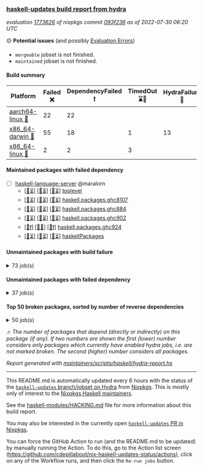 ### [haskell-updates build report from hydra](https://hydra.nixos.org/jobset/nixpkgs/haskell-updates)
*evaluation [1773626](https://hydra.nixos.org/eval/1773626) of nixpkgs commit [093f236](https://github.com/NixOS/nixpkgs/commits/093f236f30c3b82205355806043263a8d636f8c2) as of 2022-07-30 06:20 UTC*

:yellow_circle: **Potential issues** (and possibly [Evaluation Errors](https://hydra.nixos.org/jobset/nixpkgs/haskell-updates))
  * `mergeable` jobset is not finished.
  * `maintained` jobset is not finished.

#### Build summary

 | Platform | Failed :x: | DependencyFailed :heavy_exclamation_mark: | TimedOut :hourglass::no_entry_sign: | HydraFailure :construction: | Unfinished :hourglass_flowing_sand: | Success :heavy_check_mark: | 
 | --- | --- | --- | --- | --- | --- | --- | 
 | [aarch64-linux :iphone:](https://hydra.nixos.org/eval/1773626?filter=.aarch64-linux) | 22 | 22 |  |  | 29 | 6307 | 
 | [x86_64-darwin :apple:](https://hydra.nixos.org/eval/1773626?filter=.x86_64-darwin) | 55 | 18 | 1 | 13 | 28 | 6220 | 
 | [x86_64-linux :penguin:](https://hydra.nixos.org/eval/1773626?filter=.x86_64-linux) | 2 | 2 | 3 |  | 34 | 6377 | 
#### Maintained packages with failed dependency
- [ ] [haskell-language-server](https://hydra.nixos.org/eval/1773626?filter=haskell-language-server) @maralorn
  - [[:iphone::hourglass_flowing_sand:]](https://hydra.nixos.org/build/185891294) [[:apple::hourglass_flowing_sand:]](https://hydra.nixos.org/build/185891335) [[:penguin::hourglass_flowing_sand:]](https://hydra.nixos.org/build/185891296) [toplevel](https://hydra.nixos.org/eval/1773626?filter=haskell-language-server)
  - [[:iphone::hourglass_flowing_sand:]](https://hydra.nixos.org/build/185891306) [[:apple::hourglass_flowing_sand:]](https://hydra.nixos.org/build/185891256) [[:penguin::hourglass_flowing_sand:]](https://hydra.nixos.org/build/185891286) [haskell.packages.ghc8107](https://hydra.nixos.org/eval/1773626?filter=haskell.packages.ghc8107.haskell-language-server)
  - [[:iphone::hourglass_flowing_sand:]](https://hydra.nixos.org/build/185891253) [[:apple::hourglass_flowing_sand:]](https://hydra.nixos.org/build/185891277) [[:penguin::hourglass_flowing_sand:]](https://hydra.nixos.org/build/185891329) [haskell.packages.ghc884](https://hydra.nixos.org/eval/1773626?filter=haskell.packages.ghc884.haskell-language-server)
  - [[:iphone::hourglass_flowing_sand:]](https://hydra.nixos.org/build/185891299) [[:apple::hourglass_flowing_sand:]](https://hydra.nixos.org/build/185891331) [[:penguin::hourglass_flowing_sand:]](https://hydra.nixos.org/build/185891279) [haskell.packages.ghc902](https://hydra.nixos.org/eval/1773626?filter=haskell.packages.ghc902.haskell-language-server)
  - [[:iphone::heavy_exclamation_mark:]](https://hydra.nixos.org/build/185724772) [[:apple::construction:]](https://hydra.nixos.org/build/185724806) [[:penguin::heavy_exclamation_mark:]](https://hydra.nixos.org/build/185724796) [haskell.packages.ghc924](https://hydra.nixos.org/eval/1773626?filter=haskell.packages.ghc924.haskell-language-server)
  - [[:iphone::hourglass_flowing_sand:]](https://hydra.nixos.org/build/185891255) [[:apple::hourglass_flowing_sand:]](https://hydra.nixos.org/build/185891264) [[:penguin::hourglass_flowing_sand:]](https://hydra.nixos.org/build/185891251) [haskellPackages](https://hydra.nixos.org/eval/1773626?filter=haskellPackages.haskell-language-server)
#### Unmaintained packages with build failure
<details><summary>73 job(s) </summary>

- [ ] [[:iphone::heavy_check_mark:]](https://hydra.nixos.org/build/185567434) [[:apple::x:]](https://hydra.nixos.org/build/185552865) [[:penguin::heavy_check_mark:]](https://hydra.nixos.org/build/185553286) [haskellPackages.di-core](https://hydra.nixos.org/eval/1773626?filter=haskellPackages.di-core)  :arrow_heading_up: 8 | 11
- [ ] [[:iphone::x:]](https://hydra.nixos.org/build/185555722) [[:apple::heavy_check_mark:]](https://hydra.nixos.org/build/185570154) [[:penguin::heavy_check_mark:]](https://hydra.nixos.org/build/185558675) [haskellPackages.OrderedBits](https://hydra.nixos.org/eval/1773626?filter=haskellPackages.OrderedBits)  :arrow_heading_up: 5 | 36
- [ ] [[:iphone::heavy_check_mark:]](https://hydra.nixos.org/build/185556998) [[:apple::x:]](https://hydra.nixos.org/build/185561118) [[:penguin::heavy_check_mark:]](https://hydra.nixos.org/build/185562840) [haskellPackages.zip](https://hydra.nixos.org/eval/1773626?filter=haskellPackages.zip)  :arrow_heading_up: 5 | 11
- [ ] [[:iphone::x:]](https://hydra.nixos.org/build/185553165) [[:apple::heavy_check_mark:]](https://hydra.nixos.org/build/185558974) [[:penguin::heavy_check_mark:]](https://hydra.nixos.org/build/185561452) [haskellPackages.hw-json-simd](https://hydra.nixos.org/eval/1773626?filter=haskellPackages.hw-json-simd)  :arrow_heading_up: 2 | 8
- [ ] [[:iphone::x:]](https://hydra.nixos.org/build/185571293) [[:apple::heavy_check_mark:]](https://hydra.nixos.org/build/185568891) [[:penguin::heavy_check_mark:]](https://hydra.nixos.org/build/185558088) [haskellPackages.hw-simd](https://hydra.nixos.org/eval/1773626?filter=haskellPackages.hw-simd)  :arrow_heading_up: 2 | 8
- [ ] [[:iphone::x:]](https://hydra.nixos.org/build/185558642) [[:apple::heavy_check_mark:]](https://hydra.nixos.org/build/185562499) [[:penguin::heavy_check_mark:]](https://hydra.nixos.org/build/185553900) [haskellPackages.quic](https://hydra.nixos.org/eval/1773626?filter=haskellPackages.quic)  :arrow_heading_up: 2 | 2
- [ ] [[:iphone::x:]](https://hydra.nixos.org/build/185561074) [[:apple::heavy_check_mark:]](https://hydra.nixos.org/build/185568511) [[:penguin::heavy_check_mark:]](https://hydra.nixos.org/build/185559473) [haskellPackages.freetype2](https://hydra.nixos.org/eval/1773626?filter=haskellPackages.freetype2)  :arrow_heading_up: 1 | 8
- [ ] [[:iphone::x:]](https://hydra.nixos.org/build/185569967) [[:apple::heavy_check_mark:]](https://hydra.nixos.org/build/185567070) [[:penguin::heavy_check_mark:]](https://hydra.nixos.org/build/185554509) [haskellPackages.long-double](https://hydra.nixos.org/eval/1773626?filter=haskellPackages.long-double)  :arrow_heading_up: 1 | 2
- [ ] [[:iphone::x:]](https://hydra.nixos.org/build/185570447) [[:apple::x:]](https://hydra.nixos.org/build/185570698) [[:penguin::heavy_check_mark:]](https://hydra.nixos.org/build/185556099) [haskellPackages.easytensor](https://hydra.nixos.org/eval/1773626?filter=haskellPackages.easytensor)  :arrow_heading_up: 1 | 1
- [ ] [[:iphone::x:]](https://hydra.nixos.org/build/185560281) [[:apple::heavy_check_mark:]](https://hydra.nixos.org/build/185556375) [[:penguin::heavy_check_mark:]](https://hydra.nixos.org/build/185560287) [haskellPackages.nlopt-haskell](https://hydra.nixos.org/eval/1773626?filter=haskellPackages.nlopt-haskell)  :arrow_heading_up: 1 | 1
- [ ] [[:iphone::x:]](https://hydra.nixos.org/build/185559688) [[:apple::heavy_check_mark:]](https://hydra.nixos.org/build/185563733) [[:penguin::heavy_check_mark:]](https://hydra.nixos.org/build/185564754) [haskellPackages.swisstable](https://hydra.nixos.org/eval/1773626?filter=haskellPackages.swisstable)  :arrow_heading_up: 1 | 1
- [ ] [[:iphone::x:]](https://hydra.nixos.org/build/185557020) [[:apple::heavy_check_mark:]](https://hydra.nixos.org/build/185560407) [[:penguin::heavy_check_mark:]](https://hydra.nixos.org/build/185559016) [haskellPackages.unicode-properties](https://hydra.nixos.org/eval/1773626?filter=haskellPackages.unicode-properties)  :arrow_heading_up: 1 | 1
- [ ] [[:iphone::x:]](https://hydra.nixos.org/build/185560503) [[:apple::x:]](https://hydra.nixos.org/build/185556290) [[:penguin::x:]](https://hydra.nixos.org/build/185554155) [haskellPackages.uniform-fileio](https://hydra.nixos.org/eval/1773626?filter=haskellPackages.uniform-fileio)  :arrow_heading_up: 1 | 1
- [ ] [[:iphone::x:]](https://hydra.nixos.org/build/185565977) [[:apple::heavy_check_mark:]](https://hydra.nixos.org/build/185556051) [[:penguin::heavy_check_mark:]](https://hydra.nixos.org/build/185565256) [haskellPackages.flatparse](https://hydra.nixos.org/eval/1773626?filter=haskellPackages.flatparse)  :arrow_heading_up: 0 | 7
- [ ] [[:iphone::heavy_check_mark:]](https://hydra.nixos.org/build/185555185) [[:apple::x:]](https://hydra.nixos.org/build/185563218) [[:penguin::heavy_check_mark:]](https://hydra.nixos.org/build/185563606) [haskellPackages.PyF](https://hydra.nixos.org/eval/1773626?filter=haskellPackages.PyF)  :arrow_heading_up: 0 | 4
- [ ] [[:iphone::heavy_check_mark:]](https://hydra.nixos.org/build/185558662) [[:apple::x:]](https://hydra.nixos.org/build/185558268) [[:penguin::heavy_check_mark:]](https://hydra.nixos.org/build/185571286) [haskellPackages.hmidi](https://hydra.nixos.org/eval/1773626?filter=haskellPackages.hmidi)  :arrow_heading_up: 0 | 4
- [ ] [[:iphone::heavy_check_mark:]](https://hydra.nixos.org/build/185570870) [[:apple::x:]](https://hydra.nixos.org/build/185556733) [[:penguin::heavy_check_mark:]](https://hydra.nixos.org/build/185555207) [haskellPackages.wai-middleware-metrics](https://hydra.nixos.org/eval/1773626?filter=haskellPackages.wai-middleware-metrics)  :arrow_heading_up: 0 | 3
- [ ] [[:iphone::heavy_check_mark:]](https://hydra.nixos.org/build/185555023) [[:apple::x:]](https://hydra.nixos.org/build/185559010) [[:penguin::heavy_check_mark:]](https://hydra.nixos.org/build/185556734) [haskellPackages.posix-socket](https://hydra.nixos.org/eval/1773626?filter=haskellPackages.posix-socket)  :arrow_heading_up: 0 | 2
- [ ] [[:iphone::heavy_check_mark:]](https://hydra.nixos.org/build/185564528) [[:apple::x:]](https://hydra.nixos.org/build/185567193) [[:penguin::heavy_check_mark:]](https://hydra.nixos.org/build/185563172) [haskellPackages.gi-gdkx11](https://hydra.nixos.org/eval/1773626?filter=haskellPackages.gi-gdkx11)  :arrow_heading_up: 0 | 1
- [ ] [[:iphone::x:]](https://hydra.nixos.org/build/185570722) [[:apple::x:]](https://hydra.nixos.org/build/185559744) [[:penguin::x:]](https://hydra.nixos.org/build/185571424) [haskellPackages.gi-pangocairo](https://hydra.nixos.org/eval/1773626?filter=haskellPackages.gi-pangocairo)  :arrow_heading_up: 0 | 1
- [ ] [[:iphone::heavy_check_mark:]](https://hydra.nixos.org/build/185555894) [[:apple::x:]](https://hydra.nixos.org/build/185558652) [[:penguin::heavy_check_mark:]](https://hydra.nixos.org/build/185557347) [haskellPackages.hamid](https://hydra.nixos.org/eval/1773626?filter=haskellPackages.hamid)  :arrow_heading_up: 0 | 1
- [ ] [[:iphone::heavy_check_mark:]](https://hydra.nixos.org/build/185562738) [[:apple::x:]](https://hydra.nixos.org/build/185565159) [[:penguin::heavy_check_mark:]](https://hydra.nixos.org/build/185559651) [haskellPackages.hmatrix-morpheus](https://hydra.nixos.org/eval/1773626?filter=haskellPackages.hmatrix-morpheus)  :arrow_heading_up: 0 | 1
- [ ] [[:iphone::heavy_check_mark:]](https://hydra.nixos.org/build/185564818) [[:apple::x:]](https://hydra.nixos.org/build/185555538) [[:penguin::heavy_check_mark:]](https://hydra.nixos.org/build/185561828) [haskellPackages.huckleberry](https://hydra.nixos.org/eval/1773626?filter=haskellPackages.huckleberry)  :arrow_heading_up: 0 | 1
- [ ] [[:iphone::heavy_check_mark:]](https://hydra.nixos.org/build/185558526) [[:apple::x:]](https://hydra.nixos.org/build/185562798) [[:penguin::heavy_check_mark:]](https://hydra.nixos.org/build/185566813) [haskellPackages.openal-ffi](https://hydra.nixos.org/eval/1773626?filter=haskellPackages.openal-ffi)  :arrow_heading_up: 0 | 1
- [ ] [[:iphone::x:]](https://hydra.nixos.org/build/185552960) [[:apple::heavy_check_mark:]](https://hydra.nixos.org/build/185569464) [[:penguin::heavy_check_mark:]](https://hydra.nixos.org/build/185571579) [haskellPackages.picosat](https://hydra.nixos.org/eval/1773626?filter=haskellPackages.picosat)  :arrow_heading_up: 0 | 1
- [ ] [[:iphone::heavy_check_mark:]](https://hydra.nixos.org/build/185554469) [[:apple::x:]](https://hydra.nixos.org/build/185566542) [[:penguin::heavy_check_mark:]](https://hydra.nixos.org/build/185570436) [haskellPackages.select](https://hydra.nixos.org/eval/1773626?filter=haskellPackages.select)  :arrow_heading_up: 0 | 1
- [ ] [[:iphone::heavy_check_mark:]](https://hydra.nixos.org/build/185558820) [[:apple::x:]](https://hydra.nixos.org/build/185558735) [[:penguin::heavy_check_mark:]](https://hydra.nixos.org/build/185557865) [haskellPackages.sysinfo](https://hydra.nixos.org/eval/1773626?filter=haskellPackages.sysinfo)  :arrow_heading_up: 0 | 1
- [ ] [[:iphone::heavy_check_mark:]](https://hydra.nixos.org/build/185562422) [[:apple::x:]](https://hydra.nixos.org/build/185571142) [[:penguin::heavy_check_mark:]](https://hydra.nixos.org/build/185558453) [haskellPackages.FractalArt](https://hydra.nixos.org/eval/1773626?filter=haskellPackages.FractalArt) 
- [ ] [[:iphone::x:]](https://hydra.nixos.org/build/185570426) [[:apple::heavy_check_mark:]](https://hydra.nixos.org/build/185560525) [[:penguin::heavy_check_mark:]](https://hydra.nixos.org/build/185554226) [haskellPackages.HsASA](https://hydra.nixos.org/eval/1773626?filter=haskellPackages.HsASA) 
- [ ] [[:iphone::heavy_check_mark:]](https://hydra.nixos.org/build/185559891) [[:apple::x:]](https://hydra.nixos.org/build/185565885) [[:penguin::heavy_check_mark:]](https://hydra.nixos.org/build/185564730) [haskellPackages.chiphunk](https://hydra.nixos.org/eval/1773626?filter=haskellPackages.chiphunk) 
- [ ] [[:iphone::x:]](https://hydra.nixos.org/build/185559914) [[:apple::heavy_check_mark:]](https://hydra.nixos.org/build/185560458) [[:penguin::heavy_check_mark:]](https://hydra.nixos.org/build/185552809) [haskellPackages.comfort-fftw](https://hydra.nixos.org/eval/1773626?filter=haskellPackages.comfort-fftw) 
- [ ] [[:iphone::heavy_check_mark:]](https://hydra.nixos.org/build/185564855) [[:apple::x:]](https://hydra.nixos.org/build/185552364) [[:penguin::heavy_check_mark:]](https://hydra.nixos.org/build/185556108) [haskellPackages.diskhash](https://hydra.nixos.org/eval/1773626?filter=haskellPackages.diskhash) 
- [ ] [[:iphone::heavy_check_mark:]](https://hydra.nixos.org/build/185564725) [[:apple::x:]](https://hydra.nixos.org/build/185558243) [[:penguin::heavy_check_mark:]](https://hydra.nixos.org/build/185561746) [haskellPackages.epub-tools](https://hydra.nixos.org/eval/1773626?filter=haskellPackages.epub-tools) 
- [ ] [[:iphone::heavy_check_mark:]](https://hydra.nixos.org/build/185558211) [[:apple::x:]](https://hydra.nixos.org/build/185554698) [[:penguin::heavy_check_mark:]](https://hydra.nixos.org/build/185562235) [haskellPackages.fudgets](https://hydra.nixos.org/eval/1773626?filter=haskellPackages.fudgets) 
- [ ] [[:iphone::heavy_check_mark:]](https://hydra.nixos.org/build/185560049) [[:apple::x:]](https://hydra.nixos.org/build/185571066) [[:penguin::heavy_check_mark:]](https://hydra.nixos.org/build/185568561) [haskellPackages.gerrit](https://hydra.nixos.org/eval/1773626?filter=haskellPackages.gerrit) 
- [ ] [[:iphone::heavy_check_mark:]](https://hydra.nixos.org/build/185567652) [[:apple::x:]](https://hydra.nixos.org/build/185552642) [[:penguin::heavy_check_mark:]](https://hydra.nixos.org/build/185563758) [haskellPackages.ghc-gc-hook](https://hydra.nixos.org/eval/1773626?filter=haskellPackages.ghc-gc-hook) 
- [ ] [[:apple::x:]](https://hydra.nixos.org/build/185556113) [haskellPackages.gi-gtkosxapplication](https://hydra.nixos.org/eval/1773626?filter=haskellPackages.gi-gtkosxapplication) 
- [ ] [[:iphone::x:]](https://hydra.nixos.org/build/185562186) [[:penguin::heavy_check_mark:]](https://hydra.nixos.org/build/185566192) [haskellPackages.gnome-keyring](https://hydra.nixos.org/eval/1773626?filter=haskellPackages.gnome-keyring) 
- [ ] [[:apple::x:]](https://hydra.nixos.org/build/185570863) [haskellPackages.gtk-mac-integration](https://hydra.nixos.org/eval/1773626?filter=haskellPackages.gtk-mac-integration) 
- [ ] [[:iphone::heavy_check_mark:]](https://hydra.nixos.org/build/185554198) [[:apple::x:]](https://hydra.nixos.org/build/185564896) [[:penguin::heavy_check_mark:]](https://hydra.nixos.org/build/185567334) [haskellPackages.gtk-traymanager](https://hydra.nixos.org/eval/1773626?filter=haskellPackages.gtk-traymanager) 
- [ ] [[:apple::x:]](https://hydra.nixos.org/build/185570193) [haskellPackages.gtk3-mac-integration](https://hydra.nixos.org/eval/1773626?filter=haskellPackages.gtk3-mac-integration) 
- [ ] [[:iphone::heavy_check_mark:]](https://hydra.nixos.org/build/185561936) [[:apple::x:]](https://hydra.nixos.org/build/185571824) [[:penguin::heavy_check_mark:]](https://hydra.nixos.org/build/185553005) [haskellPackages.hid](https://hydra.nixos.org/eval/1773626?filter=haskellPackages.hid) 
- [ ] [[:iphone::heavy_check_mark:]](https://hydra.nixos.org/build/185571845) [[:apple::x:]](https://hydra.nixos.org/build/185561234) [[:penguin::heavy_check_mark:]](https://hydra.nixos.org/build/185571575) [haskellPackages.highlight](https://hydra.nixos.org/eval/1773626?filter=haskellPackages.highlight) 
- [ ] [[:iphone::heavy_check_mark:]](https://hydra.nixos.org/build/185555054) [[:apple::x:]](https://hydra.nixos.org/build/185571183) [[:penguin::heavy_check_mark:]](https://hydra.nixos.org/build/185569712) [haskellPackages.hinotify-conduit](https://hydra.nixos.org/eval/1773626?filter=haskellPackages.hinotify-conduit) 
- [ ] [[:iphone::heavy_check_mark:]](https://hydra.nixos.org/build/185561712) [[:apple::x:]](https://hydra.nixos.org/build/185565157) [[:penguin::heavy_check_mark:]](https://hydra.nixos.org/build/185566120) [haskellPackages.hsshellscript](https://hydra.nixos.org/eval/1773626?filter=haskellPackages.hsshellscript) 
- [ ] [[:iphone::heavy_check_mark:]](https://hydra.nixos.org/build/185563271) [[:apple::x:]](https://hydra.nixos.org/build/185561529) [[:penguin::heavy_check_mark:]](https://hydra.nixos.org/build/185563479) [haskellPackages.hssourceinfo](https://hydra.nixos.org/eval/1773626?filter=haskellPackages.hssourceinfo) 
- [ ] [[:iphone::heavy_check_mark:]](https://hydra.nixos.org/build/185556947) [[:apple::x:]](https://hydra.nixos.org/build/185560405) [[:penguin::heavy_check_mark:]](https://hydra.nixos.org/build/185562094) [haskellPackages.interprocess](https://hydra.nixos.org/eval/1773626?filter=haskellPackages.interprocess) 
- [ ] [[:iphone::heavy_check_mark:]](https://hydra.nixos.org/build/185555619) [[:apple::x:]](https://hydra.nixos.org/build/185552933) [[:penguin::heavy_check_mark:]](https://hydra.nixos.org/build/185553831) [haskellPackages.ipcvar](https://hydra.nixos.org/eval/1773626?filter=haskellPackages.ipcvar) 
- [ ] [[:iphone::x:]](https://hydra.nixos.org/build/185566154) [[:apple::heavy_check_mark:]](https://hydra.nixos.org/build/185569028) [[:penguin::heavy_check_mark:]](https://hydra.nixos.org/build/185571739) [haskellPackages.jammittools](https://hydra.nixos.org/eval/1773626?filter=haskellPackages.jammittools) 
- [ ] [[:apple::x:]](https://hydra.nixos.org/build/185562486) [haskellPackages.kqueue](https://hydra.nixos.org/eval/1773626?filter=haskellPackages.kqueue) 
- [ ] [[:iphone::heavy_check_mark:]](https://hydra.nixos.org/build/185558514) [[:apple::x:]](https://hydra.nixos.org/build/185561768) [[:penguin::heavy_check_mark:]](https://hydra.nixos.org/build/185559311) [haskellPackages.linux-framebuffer](https://hydra.nixos.org/eval/1773626?filter=haskellPackages.linux-framebuffer) 
- [ ] [[:iphone::heavy_check_mark:]](https://hydra.nixos.org/build/185552498) [[:apple::x:]](https://hydra.nixos.org/build/185566129) [[:penguin::heavy_check_mark:]](https://hydra.nixos.org/build/185560892) [haskellPackages.mediawiki2latex](https://hydra.nixos.org/eval/1773626?filter=haskellPackages.mediawiki2latex) 
- [ ] [[:iphone::heavy_check_mark:]](https://hydra.nixos.org/build/185570025) [[:apple::x:]](https://hydra.nixos.org/build/185563946) [[:penguin::heavy_check_mark:]](https://hydra.nixos.org/build/185555878) [haskellPackages.memfd](https://hydra.nixos.org/eval/1773626?filter=haskellPackages.memfd) 
- [ ] [[:iphone::heavy_check_mark:]](https://hydra.nixos.org/build/185558059) [[:apple::x:]](https://hydra.nixos.org/build/185559437) [[:penguin::heavy_check_mark:]](https://hydra.nixos.org/build/185558131) [haskellPackages.mercury-api](https://hydra.nixos.org/eval/1773626?filter=haskellPackages.mercury-api) 
- [ ] [[:iphone::heavy_check_mark:]](https://hydra.nixos.org/build/185561700) [[:apple::x:]](https://hydra.nixos.org/build/185562887) [[:penguin::heavy_check_mark:]](https://hydra.nixos.org/build/185553857) [haskellPackages.nano-cryptr](https://hydra.nixos.org/eval/1773626?filter=haskellPackages.nano-cryptr) 
- [ ] [[:iphone::heavy_check_mark:]](https://hydra.nixos.org/build/185567769) [[:apple::x:]](https://hydra.nixos.org/build/185567339) [[:penguin::heavy_check_mark:]](https://hydra.nixos.org/build/185558628) [haskellPackages.persistent-pagination](https://hydra.nixos.org/eval/1773626?filter=haskellPackages.persistent-pagination) 
- [ ] [[:iphone::heavy_check_mark:]](https://hydra.nixos.org/build/185557984) [[:apple::x:]](https://hydra.nixos.org/build/185566274) [[:penguin::heavy_check_mark:]](https://hydra.nixos.org/build/185571353) [haskellPackages.phatsort](https://hydra.nixos.org/eval/1773626?filter=haskellPackages.phatsort) 
- [ ] [[:iphone::heavy_check_mark:]](https://hydra.nixos.org/build/185563937) [[:apple::x:]](https://hydra.nixos.org/build/185562447) [[:penguin::heavy_check_mark:]](https://hydra.nixos.org/build/185559904) [haskellPackages.ping-wrapper](https://hydra.nixos.org/eval/1773626?filter=haskellPackages.ping-wrapper) 
- [ ] [[:iphone::heavy_check_mark:]](https://hydra.nixos.org/build/185568425) [[:apple::x:]](https://hydra.nixos.org/build/185566317) [[:penguin::heavy_check_mark:]](https://hydra.nixos.org/build/185557260) [haskellPackages.posix-timer](https://hydra.nixos.org/eval/1773626?filter=haskellPackages.posix-timer) 
- [ ] [[:iphone::heavy_check_mark:]](https://hydra.nixos.org/build/185559530) [[:apple::x:]](https://hydra.nixos.org/build/185566539) [[:penguin::heavy_check_mark:]](https://hydra.nixos.org/build/185558199) [haskellPackages.pthread](https://hydra.nixos.org/eval/1773626?filter=haskellPackages.pthread) 
- [ ] [[:iphone::heavy_check_mark:]](https://hydra.nixos.org/build/185555233) [[:apple::x:]](https://hydra.nixos.org/build/185553272) [[:penguin::heavy_check_mark:]](https://hydra.nixos.org/build/185557013) [haskellPackages.reserve](https://hydra.nixos.org/eval/1773626?filter=haskellPackages.reserve) 
- [ ] [[:iphone::x:]](https://hydra.nixos.org/build/185557498) [[:apple::heavy_check_mark:]](https://hydra.nixos.org/build/185565086) [[:penguin::heavy_check_mark:]](https://hydra.nixos.org/build/185565402) [haskellPackages.risc386](https://hydra.nixos.org/eval/1773626?filter=haskellPackages.risc386) 
- [ ] [[:iphone::heavy_check_mark:]](https://hydra.nixos.org/build/185555965) [[:apple::x:]](https://hydra.nixos.org/build/185558822) [[:penguin::heavy_check_mark:]](https://hydra.nixos.org/build/185569939) [haskellPackages.sfml-audio](https://hydra.nixos.org/eval/1773626?filter=haskellPackages.sfml-audio) 
- [ ] [[:iphone::heavy_check_mark:]](https://hydra.nixos.org/build/185561840) [[:apple::x:]](https://hydra.nixos.org/build/185559219) [[:penguin::heavy_check_mark:]](https://hydra.nixos.org/build/185568716) [haskellPackages.shared-memory](https://hydra.nixos.org/eval/1773626?filter=haskellPackages.shared-memory) 
- [ ] [[:iphone::heavy_check_mark:]](https://hydra.nixos.org/build/185559069) [[:apple::x:]](https://hydra.nixos.org/build/185558193) [[:penguin::hourglass::no_entry_sign:]](https://hydra.nixos.org/build/185552802) [haskellPackages.skews](https://hydra.nixos.org/eval/1773626?filter=haskellPackages.skews) 
- [ ] [[:iphone::x:]](https://hydra.nixos.org/build/185563264) [[:apple::x:]](https://hydra.nixos.org/build/185554942) [[:penguin::heavy_check_mark:]](https://hydra.nixos.org/build/185558737) [haskellPackages.slugify](https://hydra.nixos.org/eval/1773626?filter=haskellPackages.slugify) 
- [ ] [[:iphone::heavy_check_mark:]](https://hydra.nixos.org/build/185554617) [[:apple::x:]](https://hydra.nixos.org/build/185563898) [[:penguin::heavy_check_mark:]](https://hydra.nixos.org/build/185561488) [haskellPackages.tailfile-hinotify](https://hydra.nixos.org/eval/1773626?filter=haskellPackages.tailfile-hinotify) 
- [ ] [[:iphone::x:]](https://hydra.nixos.org/build/185563089) [[:apple::heavy_check_mark:]](https://hydra.nixos.org/build/185552452) [[:penguin::heavy_check_mark:]](https://hydra.nixos.org/build/185556608) [haskellPackages.wiringPi](https://hydra.nixos.org/eval/1773626?filter=haskellPackages.wiringPi) 
- [ ] [[:iphone::x:]](https://hydra.nixos.org/build/185553356) [[:apple::heavy_check_mark:]](https://hydra.nixos.org/build/185564638) [[:penguin::heavy_check_mark:]](https://hydra.nixos.org/build/185555735) [haskellPackages.x86-64bit](https://hydra.nixos.org/eval/1773626?filter=haskellPackages.x86-64bit) 
- [ ] [[:iphone::heavy_check_mark:]](https://hydra.nixos.org/build/185568894) [[:apple::x:]](https://hydra.nixos.org/build/185561810) [[:penguin::heavy_check_mark:]](https://hydra.nixos.org/build/185556211) [haskellPackages.xmonad-utils](https://hydra.nixos.org/eval/1773626?filter=haskellPackages.xmonad-utils) 
- [ ] [[:iphone::heavy_check_mark:]](https://hydra.nixos.org/build/185558157) [[:apple::x:]](https://hydra.nixos.org/build/185557032) [[:penguin::heavy_check_mark:]](https://hydra.nixos.org/build/185559758) [haskellPackages.yoga](https://hydra.nixos.org/eval/1773626?filter=haskellPackages.yoga) 
- [ ] [[:iphone::heavy_check_mark:]](https://hydra.nixos.org/build/185560233) [[:apple::x:]](https://hydra.nixos.org/build/185557720) [[:penguin::heavy_check_mark:]](https://hydra.nixos.org/build/185562551) [haskellPackages.zot](https://hydra.nixos.org/eval/1773626?filter=haskellPackages.zot) 
- [ ] [[:iphone::heavy_check_mark:]](https://hydra.nixos.org/build/185567165) [[:apple::x:]](https://hydra.nixos.org/build/185557621) [[:penguin::heavy_check_mark:]](https://hydra.nixos.org/build/185553430) [haskellPackages.zxcvbn-c](https://hydra.nixos.org/eval/1773626?filter=haskellPackages.zxcvbn-c) 
</details>

#### Unmaintained packages with failed dependency
<details><summary>37 job(s) </summary>

- [ ] [[:iphone::heavy_check_mark:]](https://hydra.nixos.org/build/185567223) [[:apple::heavy_exclamation_mark:]](https://hydra.nixos.org/build/185554131) [[:penguin::heavy_check_mark:]](https://hydra.nixos.org/build/185570611) [haskellPackages.di-handle](https://hydra.nixos.org/eval/1773626?filter=haskellPackages.di-handle)  :arrow_heading_up: 6 | 9
- [ ] [[:iphone::heavy_check_mark:]](https://hydra.nixos.org/build/185562914) [[:apple::heavy_exclamation_mark:]](https://hydra.nixos.org/build/185565876) [[:penguin::heavy_check_mark:]](https://hydra.nixos.org/build/185567899) [haskellPackages.di-monad](https://hydra.nixos.org/eval/1773626?filter=haskellPackages.di-monad)  :arrow_heading_up: 6 | 9
- [ ] [[:iphone::heavy_check_mark:]](https://hydra.nixos.org/build/185559249) [[:apple::heavy_exclamation_mark:]](https://hydra.nixos.org/build/185560646) [[:penguin::heavy_check_mark:]](https://hydra.nixos.org/build/185560390) [haskellPackages.di-df1](https://hydra.nixos.org/eval/1773626?filter=haskellPackages.di-df1)  :arrow_heading_up: 5 | 8
- [ ] [[:iphone::heavy_exclamation_mark:]](https://hydra.nixos.org/build/185561606) [[:apple::heavy_check_mark:]](https://hydra.nixos.org/build/185562048) [[:penguin::heavy_check_mark:]](https://hydra.nixos.org/build/185563430) [haskellPackages.PrimitiveArray](https://hydra.nixos.org/eval/1773626?filter=haskellPackages.PrimitiveArray)  :arrow_heading_up: 4 | 35
- [ ] [[:iphone::heavy_check_mark:]](https://hydra.nixos.org/build/185562273) [[:apple::heavy_exclamation_mark:]](https://hydra.nixos.org/build/185571640) [[:penguin::heavy_check_mark:]](https://hydra.nixos.org/build/185571250) [haskellPackages.xlsx](https://hydra.nixos.org/eval/1773626?filter=haskellPackages.xlsx)  :arrow_heading_up: 4 | 6
- [ ] [[:iphone::heavy_exclamation_mark:]](https://hydra.nixos.org/build/185560591) [[:apple::heavy_check_mark:]](https://hydra.nixos.org/build/185568722) [[:penguin::heavy_check_mark:]](https://hydra.nixos.org/build/185555450) [haskellPackages.BiobaseTypes](https://hydra.nixos.org/eval/1773626?filter=haskellPackages.BiobaseTypes)  :arrow_heading_up: 3 | 21
- [ ] [[:iphone::heavy_check_mark:]](https://hydra.nixos.org/build/185556002) [[:apple::heavy_exclamation_mark:]](https://hydra.nixos.org/build/185554534) [[:penguin::heavy_check_mark:]](https://hydra.nixos.org/build/185570285) [haskellPackages.cointracking-imports](https://hydra.nixos.org/eval/1773626?filter=haskellPackages.cointracking-imports)  :arrow_heading_up: 2 | 2
- [ ] [[:iphone::heavy_exclamation_mark:]](https://hydra.nixos.org/build/185564289) [[:apple::heavy_check_mark:]](https://hydra.nixos.org/build/185554883) [[:penguin::heavy_check_mark:]](https://hydra.nixos.org/build/185554781) [haskellPackages.BiobaseENA](https://hydra.nixos.org/eval/1773626?filter=haskellPackages.BiobaseENA)  :arrow_heading_up: 1 | 18
- [ ] [[:iphone::heavy_check_mark:]](https://hydra.nixos.org/build/185571141) [[:apple::heavy_exclamation_mark:]](https://hydra.nixos.org/build/185554989) [[:penguin::heavy_check_mark:]](https://hydra.nixos.org/build/185555387) [haskellPackages.di-polysemy](https://hydra.nixos.org/eval/1773626?filter=haskellPackages.di-polysemy)  :arrow_heading_up: 1 | 4
- [ ] [[:iphone::heavy_exclamation_mark:]](https://hydra.nixos.org/build/185562147) [[:apple::heavy_check_mark:]](https://hydra.nixos.org/build/185569695) [[:penguin::heavy_check_mark:]](https://hydra.nixos.org/build/185553528) [haskellPackages.http3](https://hydra.nixos.org/eval/1773626?filter=haskellPackages.http3)  :arrow_heading_up: 1 | 1
- [ ] [[:iphone::heavy_check_mark:]](https://hydra.nixos.org/build/185559989) [[:apple::heavy_exclamation_mark:]](https://hydra.nixos.org/build/185562106) [[:penguin::heavy_check_mark:]](https://hydra.nixos.org/build/185553254) [haskellPackages.moto](https://hydra.nixos.org/eval/1773626?filter=haskellPackages.moto)  :arrow_heading_up: 1 | 1
- [ ] [[:iphone::heavy_check_mark:]](https://hydra.nixos.org/build/185557307) [[:apple::heavy_exclamation_mark:]](https://hydra.nixos.org/build/185566859) [[:penguin::hourglass::no_entry_sign:]](https://hydra.nixos.org/build/185554186) [haskellPackages.wss-client](https://hydra.nixos.org/eval/1773626?filter=haskellPackages.wss-client)  :arrow_heading_up: 1 | 1
- [ ] [[:iphone::heavy_exclamation_mark:]](https://hydra.nixos.org/build/185560018) [[:apple::heavy_check_mark:]](https://hydra.nixos.org/build/185559903) [[:penguin::heavy_check_mark:]](https://hydra.nixos.org/build/185562910) [haskellPackages.BiobaseXNA](https://hydra.nixos.org/eval/1773626?filter=haskellPackages.BiobaseXNA)  :arrow_heading_up: 0 | 17
- [ ] [[:iphone::heavy_exclamation_mark:]](https://hydra.nixos.org/build/185570391) [[:apple::heavy_check_mark:]](https://hydra.nixos.org/build/185569889) [[:penguin::heavy_check_mark:]](https://hydra.nixos.org/build/185557063) [haskellPackages.hw-json-standard-cursor](https://hydra.nixos.org/eval/1773626?filter=haskellPackages.hw-json-standard-cursor)  :arrow_heading_up: 0 | 6
- [ ] [[:iphone::heavy_exclamation_mark:]](https://hydra.nixos.org/build/185553772) [[:apple::heavy_check_mark:]](https://hydra.nixos.org/build/185554478) [[:penguin::heavy_check_mark:]](https://hydra.nixos.org/build/185570836) [haskellPackages.hw-json-simple-cursor](https://hydra.nixos.org/eval/1773626?filter=haskellPackages.hw-json-simple-cursor)  :arrow_heading_up: 0 | 4
- [ ] [[:iphone::heavy_exclamation_mark:]](https://hydra.nixos.org/build/185560654) [[:apple::heavy_check_mark:]](https://hydra.nixos.org/build/185561759) [[:penguin::heavy_check_mark:]](https://hydra.nixos.org/build/185569105) [haskellPackages.BiobaseFasta](https://hydra.nixos.org/eval/1773626?filter=haskellPackages.BiobaseFasta)  :arrow_heading_up: 0 | 3
- [ ] [[:iphone::heavy_exclamation_mark:]](https://hydra.nixos.org/build/185562373) [[:apple::heavy_check_mark:]](https://hydra.nixos.org/build/185563609) [[:penguin::heavy_check_mark:]](https://hydra.nixos.org/build/185554228) [haskellPackages.hw-dsv](https://hydra.nixos.org/eval/1773626?filter=haskellPackages.hw-dsv)  :arrow_heading_up: 0 | 3
- [ ] [[:iphone::heavy_check_mark:]](https://hydra.nixos.org/build/185554870) [[:apple::heavy_exclamation_mark:]](https://hydra.nixos.org/build/185568486) [[:penguin::heavy_check_mark:]](https://hydra.nixos.org/build/185563573) [haskellPackages.di](https://hydra.nixos.org/eval/1773626?filter=haskellPackages.di)  :arrow_heading_up: 0 | 2
- [ ] [[:iphone::heavy_exclamation_mark:]](https://hydra.nixos.org/build/185568966) [[:apple::heavy_check_mark:]](https://hydra.nixos.org/build/185562223) [[:penguin::heavy_check_mark:]](https://hydra.nixos.org/build/185555975) [haskellPackages.align-audio](https://hydra.nixos.org/eval/1773626?filter=haskellPackages.align-audio) 
- [ ] [[:iphone::heavy_check_mark:]](https://hydra.nixos.org/build/185562461) [[:apple::heavy_exclamation_mark:]](https://hydra.nixos.org/build/185553730) [[:penguin::heavy_check_mark:]](https://hydra.nixos.org/build/185559710) [haskellPackages.bnb-staking-csvs](https://hydra.nixos.org/eval/1773626?filter=haskellPackages.bnb-staking-csvs) 
- [ ] [[:iphone::heavy_exclamation_mark:]](https://hydra.nixos.org/build/185562597) [[:apple::heavy_exclamation_mark:]](https://hydra.nixos.org/build/185570034) [[:penguin::heavy_check_mark:]](https://hydra.nixos.org/build/185565124) [haskellPackages.easytensor-vulkan](https://hydra.nixos.org/eval/1773626?filter=haskellPackages.easytensor-vulkan) 
- [ ] [[:iphone::heavy_exclamation_mark:]](https://hydra.nixos.org/build/185564297) [[:apple::heavy_check_mark:]](https://hydra.nixos.org/build/185565962) [[:penguin::heavy_check_mark:]](https://hydra.nixos.org/build/185558130) [haskellPackages.harfbuzz-pure](https://hydra.nixos.org/eval/1773626?filter=haskellPackages.harfbuzz-pure) 
- [ ] [[:iphone::heavy_exclamation_mark:]](https://hydra.nixos.org/build/185563385) [[:apple::heavy_check_mark:]](https://hydra.nixos.org/build/185553035) [[:penguin::heavy_check_mark:]](https://hydra.nixos.org/build/185571471) [haskellPackages.hmatrix-nlopt](https://hydra.nixos.org/eval/1773626?filter=haskellPackages.hmatrix-nlopt) 
- [ ] [[:iphone::heavy_exclamation_mark:]](https://hydra.nixos.org/build/185561656) [[:apple::heavy_check_mark:]](https://hydra.nixos.org/build/185568147) [[:penguin::heavy_check_mark:]](https://hydra.nixos.org/build/185561928) [haskellPackages.hs-swisstable-hashtables-class](https://hydra.nixos.org/eval/1773626?filter=haskellPackages.hs-swisstable-hashtables-class) 
- [ ] [[:iphone::heavy_exclamation_mark:]](https://hydra.nixos.org/build/185557831) [[:apple::heavy_check_mark:]](https://hydra.nixos.org/build/185569314) [[:penguin::heavy_check_mark:]](https://hydra.nixos.org/build/185561055) [haskellPackages.hw-simd-cli](https://hydra.nixos.org/eval/1773626?filter=haskellPackages.hw-simd-cli) 
- [ ] [[:iphone::heavy_exclamation_mark:]](https://hydra.nixos.org/build/185570358) [[:apple::heavy_check_mark:]](https://hydra.nixos.org/build/185561674) [[:penguin::heavy_check_mark:]](https://hydra.nixos.org/build/185567935) [haskellPackages.kmn-programming](https://hydra.nixos.org/eval/1773626?filter=haskellPackages.kmn-programming) 
- [ ] [[:iphone::heavy_check_mark:]](https://hydra.nixos.org/build/185559981) [[:apple::heavy_exclamation_mark:]](https://hydra.nixos.org/build/185557165) [[:penguin::heavy_check_mark:]](https://hydra.nixos.org/build/185554237) [haskellPackages.moto-postgresql](https://hydra.nixos.org/eval/1773626?filter=haskellPackages.moto-postgresql) 
- [ ] [[:iphone::heavy_check_mark:]](https://hydra.nixos.org/build/185562586) [[:apple::heavy_exclamation_mark:]](https://hydra.nixos.org/build/185567512) [[:penguin::hourglass::no_entry_sign:]](https://hydra.nixos.org/build/185568252) [haskellPackages.network-messagepack-rpc-websocket](https://hydra.nixos.org/eval/1773626?filter=haskellPackages.network-messagepack-rpc-websocket) 
- [ ] [[:iphone::heavy_check_mark:]](https://hydra.nixos.org/build/185565822) [[:apple::heavy_exclamation_mark:]](https://hydra.nixos.org/build/185563104) [[:penguin::heavy_check_mark:]](https://hydra.nixos.org/build/185568307) [haskellPackages.polysemy-log-di](https://hydra.nixos.org/eval/1773626?filter=haskellPackages.polysemy-log-di) 
- [ ] [[:iphone::heavy_exclamation_mark:]](https://hydra.nixos.org/build/185565864) [[:apple::heavy_check_mark:]](https://hydra.nixos.org/build/185559343) [[:penguin::heavy_check_mark:]](https://hydra.nixos.org/build/185571171) [haskellPackages.rounded-hw](https://hydra.nixos.org/eval/1773626?filter=haskellPackages.rounded-hw) 
- [ ] [[:iphone::heavy_check_mark:]](https://hydra.nixos.org/build/185558167) [[:apple::heavy_exclamation_mark:]](https://hydra.nixos.org/build/185558679) [[:penguin::heavy_check_mark:]](https://hydra.nixos.org/build/185566815) [haskellPackages.solana-staking-csvs](https://hydra.nixos.org/eval/1773626?filter=haskellPackages.solana-staking-csvs) 
- [ ] [[:iphone::heavy_exclamation_mark:]](https://hydra.nixos.org/build/185567569) [[:apple::heavy_check_mark:]](https://hydra.nixos.org/build/185553337) [[:penguin::heavy_check_mark:]](https://hydra.nixos.org/build/185566860) [haskellPackages.sound-collage](https://hydra.nixos.org/eval/1773626?filter=haskellPackages.sound-collage) 
- [ ] [[:iphone::heavy_exclamation_mark:]](https://hydra.nixos.org/build/185558603) [[:apple::heavy_check_mark:]](https://hydra.nixos.org/build/185566888) [[:penguin::heavy_check_mark:]](https://hydra.nixos.org/build/185556187) [haskellPackages.unicode-names](https://hydra.nixos.org/eval/1773626?filter=haskellPackages.unicode-names) 
- [ ] [[:iphone::heavy_exclamation_mark:]](https://hydra.nixos.org/build/185562011) [[:apple::heavy_exclamation_mark:]](https://hydra.nixos.org/build/185553456) [[:penguin::heavy_exclamation_mark:]](https://hydra.nixos.org/build/185554729) [haskellPackages.uniformBase](https://hydra.nixos.org/eval/1773626?filter=haskellPackages.uniformBase) 
- [ ] [[:iphone::heavy_exclamation_mark:]](https://hydra.nixos.org/build/185571244) [[:apple::heavy_check_mark:]](https://hydra.nixos.org/build/185559269) [[:penguin::heavy_check_mark:]](https://hydra.nixos.org/build/185561551) [haskellPackages.warp-quic](https://hydra.nixos.org/eval/1773626?filter=haskellPackages.warp-quic) 
- [ ] [[:iphone::heavy_check_mark:]](https://hydra.nixos.org/build/185552643) [[:apple::heavy_exclamation_mark:]](https://hydra.nixos.org/build/185568034) [[:penguin::heavy_check_mark:]](https://hydra.nixos.org/build/185561109) [haskellPackages.xbattbar](https://hydra.nixos.org/eval/1773626?filter=haskellPackages.xbattbar) 
- [ ] [[:iphone::heavy_check_mark:]](https://hydra.nixos.org/build/185570071) [[:apple::heavy_exclamation_mark:]](https://hydra.nixos.org/build/185564261) [[:penguin::heavy_check_mark:]](https://hydra.nixos.org/build/185560028) [haskellPackages.xlsx-tabular](https://hydra.nixos.org/eval/1773626?filter=haskellPackages.xlsx-tabular) 
</details>

#### Top 50 broken packages, sorted by number of reverse dependencies
<details><summary>50 job(s) </summary>

[amazonka-core](https://packdeps.haskellers.com/reverse/amazonka-core) :arrow_heading_up: 185  
[gogol-core](https://packdeps.haskellers.com/reverse/gogol-core) :arrow_heading_up: 184  
[haskell98](https://packdeps.haskellers.com/reverse/haskell98) :arrow_heading_up: 153  
[enumerator](https://packdeps.haskellers.com/reverse/enumerator) :arrow_heading_up: 56  
[util](https://packdeps.haskellers.com/reverse/util) :arrow_heading_up: 49  
[derive](https://packdeps.haskellers.com/reverse/derive) :arrow_heading_up: 48  
[amazonka](https://packdeps.haskellers.com/reverse/amazonka) :arrow_heading_up: 43  
[accelerate](https://packdeps.haskellers.com/reverse/accelerate) :arrow_heading_up: 42  
[parseargs](https://packdeps.haskellers.com/reverse/parseargs) :arrow_heading_up: 42  
[syb-with-class](https://packdeps.haskellers.com/reverse/syb-with-class) :arrow_heading_up: 42  
[MonadCatchIO-transformers](https://packdeps.haskellers.com/reverse/MonadCatchIO-transformers) :arrow_heading_up: 41  
[data-lens](https://packdeps.haskellers.com/reverse/data-lens) :arrow_heading_up: 33  
[rank1dynamic](https://packdeps.haskellers.com/reverse/rank1dynamic) :arrow_heading_up: 33  
[distributed-static](https://packdeps.haskellers.com/reverse/distributed-static) :arrow_heading_up: 31  
[language-ecmascript](https://packdeps.haskellers.com/reverse/language-ecmascript) :arrow_heading_up: 31  
[distributed-process](https://packdeps.haskellers.com/reverse/distributed-process) :arrow_heading_up: 30  
[ip](https://packdeps.haskellers.com/reverse/ip) :arrow_heading_up: 29  
[iteratee](https://packdeps.haskellers.com/reverse/iteratee) :arrow_heading_up: 29  
[jmacro](https://packdeps.haskellers.com/reverse/jmacro) :arrow_heading_up: 29  
[text-format](https://packdeps.haskellers.com/reverse/text-format) :arrow_heading_up: 28  
[mmsyn3](https://packdeps.haskellers.com/reverse/mmsyn3) :arrow_heading_up: 27  
[autodocodec-yaml](https://packdeps.haskellers.com/reverse/autodocodec-yaml) :arrow_heading_up: 26  
[crypto-numbers](https://packdeps.haskellers.com/reverse/crypto-numbers) :arrow_heading_up: 25  
[either-unwrap](https://packdeps.haskellers.com/reverse/either-unwrap) :arrow_heading_up: 25  
[web-routes-th](https://packdeps.haskellers.com/reverse/web-routes-th) :arrow_heading_up: 24  
[ixset-typed](https://packdeps.haskellers.com/reverse/ixset-typed) :arrow_heading_up: 23  
[sydtest](https://packdeps.haskellers.com/reverse/sydtest) :arrow_heading_up: 23  
[crypto-pubkey](https://packdeps.haskellers.com/reverse/crypto-pubkey) :arrow_heading_up: 22  
[haskelldb](https://packdeps.haskellers.com/reverse/haskelldb) :arrow_heading_up: 22  
[wxdirect](https://packdeps.haskellers.com/reverse/wxdirect) :arrow_heading_up: 22  
[alg](https://packdeps.haskellers.com/reverse/alg) :arrow_heading_up: 21  
[amazonka-s3](https://packdeps.haskellers.com/reverse/amazonka-s3) :arrow_heading_up: 21  
[mmsyn2](https://packdeps.haskellers.com/reverse/mmsyn2) :arrow_heading_up: 21  
[userid](https://packdeps.haskellers.com/reverse/userid) :arrow_heading_up: 21  
[wxc](https://packdeps.haskellers.com/reverse/wxc) :arrow_heading_up: 21  
[biocore](https://packdeps.haskellers.com/reverse/biocore) :arrow_heading_up: 20  
[subG](https://packdeps.haskellers.com/reverse/subG) :arrow_heading_up: 20  
[wxcore](https://packdeps.haskellers.com/reverse/wxcore) :arrow_heading_up: 20  
[attoparsec-enumerator](https://packdeps.haskellers.com/reverse/attoparsec-enumerator) :arrow_heading_up: 19  
[bytestring-show](https://packdeps.haskellers.com/reverse/bytestring-show) :arrow_heading_up: 19  
[fay](https://packdeps.haskellers.com/reverse/fay) :arrow_heading_up: 19  
[harp](https://packdeps.haskellers.com/reverse/harp) :arrow_heading_up: 19  
[hsx2hs](https://packdeps.haskellers.com/reverse/hsx2hs) :arrow_heading_up: 19  
[ixset](https://packdeps.haskellers.com/reverse/ixset) :arrow_heading_up: 19  
[wx](https://packdeps.haskellers.com/reverse/wx) :arrow_heading_up: 19  
[asn1-data](https://packdeps.haskellers.com/reverse/asn1-data) :arrow_heading_up: 18  
[dbus-core](https://packdeps.haskellers.com/reverse/dbus-core) :arrow_heading_up: 18  
[gtksourceview2](https://packdeps.haskellers.com/reverse/gtksourceview2) :arrow_heading_up: 18  
[ukrainian-phonetics-basic](https://packdeps.haskellers.com/reverse/ukrainian-phonetics-basic) :arrow_heading_up: 18  
[HGamer3D-Data](https://packdeps.haskellers.com/reverse/HGamer3D-Data) :arrow_heading_up: 17  
</details>


*:arrow_heading_up:: The number of packages that depend (directly or indirectly) on this package (if any). If two numbers are shown the first (lower) number considers only packages which currently have enabled hydra jobs, i.e. are not marked broken. The second (higher) number considers all packages.*

*Report generated with [maintainers/scripts/haskell/hydra-report.hs](https://github.com/NixOS/nixpkgs/blob/haskell-updates/maintainers/scripts/haskell/hydra-report.sh)*


----------------------------------------------------------------------

This README.md is automatically updated every 6 hours with the status of the
[`haskell-updates` branch/jobset on Hydra](https://hydra.nixos.org/jobset/nixpkgs/haskell-updates)
from [Nixpkgs](https://github.com/NixOS/nixpkgs).  This is mostly only of
interest to the [Nixpkgs Haskell maintainers](https://github.com/orgs/NixOS/teams/haskell).

See the
[haskell-modules/HACKING.md](https://github.com/NixOS/nixpkgs/blob/haskell-updates/pkgs/development/haskell-modules/HACKING.md)
file for more information about this build report.

You may also be interested in the currently open
[`haskell-updates` PR in Nixpkgs](https://github.com/nixos/nixpkgs/pulls?q=is%3Apr+is%3Aopen+head%3Ahaskell-updates).

You can force the GitHub Action to run (and the README.md to be updated) by
manually running the Action.  To do this, go to the Action list screen
(https://github.com/cdepillabout/nix-haskell-updates-status/actions),
click on any of the Workflow runs, and then click the `Re-run jobs` button.
